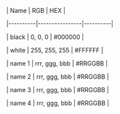 

| Name     | RGB            | HEX      |

|----------|----------------|----------|

| black    | 0, 0, 0        | #000000 |

| white    | 255, 255, 255  | #FFFFFF |

| name 1   | rrr, ggg, bbb  | #RRGGBB |

| name 2   | rrr, ggg, bbb  | #RRGGBB |

| name 3   | rrr, ggg, bbb  | #RRGGBB |

| name 4   | rrr, ggg, bbb  | #RRGGBB | 